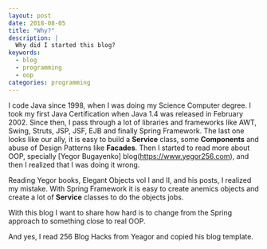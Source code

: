 ```yaml
---
layout: post
date: 2018-08-05
title: "Why?"
description: |
  Why did I started this blog?
keywords:
  - blog
  - programming
  - oop
categories: programming
---
```


I code Java since 1998, when I was doing my Science Computer degree. I took my first Java Certification when Java 1.4 was released in February 2002. Since then, I pass through a lot of libraries and frameworks like AWT, Swing, Struts, JSP, JSF, EJB and finally Spring Framework. The last one looks like our ally, it is easy to build a **Service** class, some **Components** and abuse of Design Patterns like **Facades**. Then I started to read more about OOP, specially [Yegor Bugayenko] blog(https://www.yegor256.com), and then I realized that I was doing it wrong.

<!--more-->

Reading Yegor books, Elegant Objects vol I and II, and his posts, I realized my mistake. With Spring Framework it is easy to create anemics objects and create a lot of **Service** classes to do the objects jobs.

With this blog I want to share how hard is to change from the Spring approach to something close to real OOP.



And yes, I read 256 Blog Hacks from Yeagor and copied his blog template.
